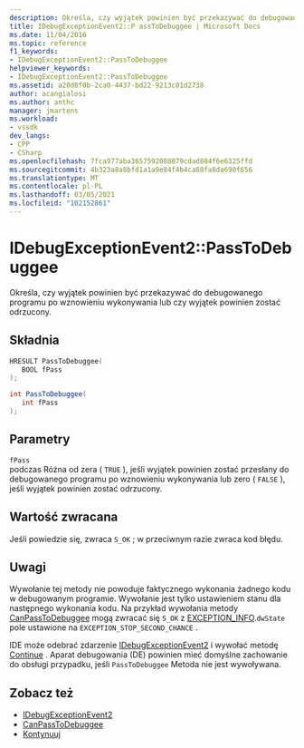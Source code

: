 ```yaml
---
description: Określa, czy wyjątek powinien być przekazywać do debugowanego programu po wznowieniu wykonywania lub czy wyjątek powinien zostać odrzucony.
title: IDebugExceptionEvent2::P assToDebuggee | Microsoft Docs
ms.date: 11/04/2016
ms.topic: reference
f1_keywords:
- IDebugExceptionEvent2::PassToDebuggee
helpviewer_keywords:
- IDebugExceptionEvent2::PassToDebuggee
ms.assetid: a20d0f0b-2ca0-4437-bd22-9213c81d2738
author: acangialosi
ms.author: anthc
manager: jmartens
ms.workload:
- vssdk
dev_langs:
- CPP
- CSharp
ms.openlocfilehash: 7fca977aba3657592088879cdad884f6e6325ffd
ms.sourcegitcommit: 4b323a8a8bfd1a1a9e84f4b4ca88fa8da690f656
ms.translationtype: MT
ms.contentlocale: pl-PL
ms.lasthandoff: 03/05/2021
ms.locfileid: "102152861"
---
```

# <a name="idebugexceptionevent2passtodebuggee"></a>IDebugExceptionEvent2::PassToDebuggee
Określa, czy wyjątek powinien być przekazywać do debugowanego programu po wznowieniu wykonywania lub czy wyjątek powinien zostać odrzucony.

## <a name="syntax"></a>Składnia

```cpp
HRESULT PassToDebuggee(
   BOOL fPass
);
```

```csharp
int PassToDebuggee(
   int fPass
);
```

## <a name="parameters"></a>Parametry
`fPass`\
podczas Różna od zera ( `TRUE` ), jeśli wyjątek powinien zostać przesłany do debugowanego programu po wznowieniu wykonywania lub zero ( `FALSE` ), jeśli wyjątek powinien zostać odrzucony.

## <a name="return-value"></a>Wartość zwracana
 Jeśli powiedzie się, zwraca `S_OK` ; w przeciwnym razie zwraca kod błędu.

## <a name="remarks"></a>Uwagi
 Wywołanie tej metody nie powoduje faktycznego wykonania żadnego kodu w debugowanym programie. Wywołanie jest tylko ustawieniem stanu dla następnego wykonania kodu. Na przykład wywołania metody [CanPassToDebuggee](../../../extensibility/debugger/reference/idebugexceptionevent2-canpasstodebuggee.md) mogą zwracać się `S_OK` z [EXCEPTION_INFO](../../../extensibility/debugger/reference/exception-info.md).`dwState` pole ustawione na `EXCEPTION_STOP_SECOND_CHANCE` .

 IDE może odebrać zdarzenie [IDebugExceptionEvent2](../../../extensibility/debugger/reference/idebugexceptionevent2.md) i wywołać metodę [Continue](../../../extensibility/debugger/reference/idebugprogram2-continue.md) . Aparat debugowania (DE) powinien mieć domyślne zachowanie do obsługi przypadku, jeśli `PassToDebuggee` Metoda nie jest wywoływana.

## <a name="see-also"></a>Zobacz też
- [IDebugExceptionEvent2](../../../extensibility/debugger/reference/idebugexceptionevent2.md)
- [CanPassToDebuggee](../../../extensibility/debugger/reference/idebugexceptionevent2-canpasstodebuggee.md)
- [Kontynuuj](../../../extensibility/debugger/reference/idebugprogram2-continue.md)
